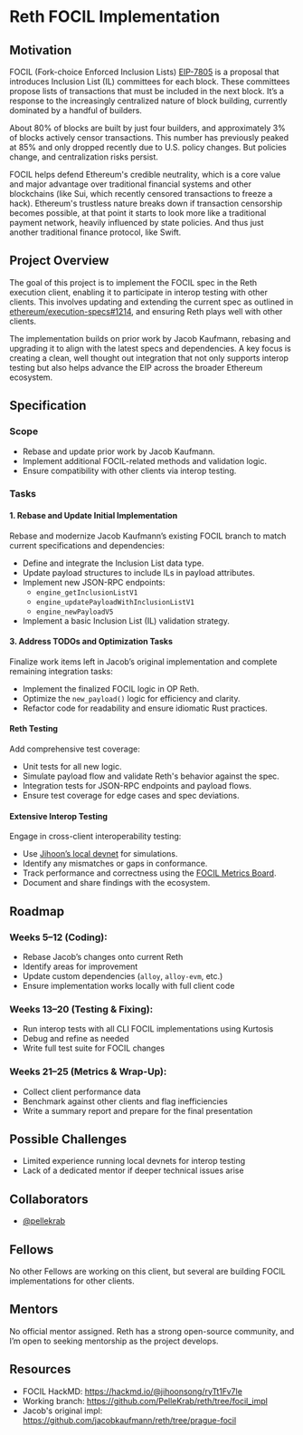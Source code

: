 # Reth FOCIL Implementation

## Motivation

FOCIL (Fork-choice Enforced Inclusion Lists) [EIP-7805](https://eips.ethereum.org/EIPS/eip-7805) is a proposal that introduces Inclusion List (IL) committees for each block. These committees propose lists of transactions that must be included in the next block. It’s a response to the increasingly centralized nature of block building, currently dominated by a handful of builders.

About 80% of blocks are built by just four builders, and approximately 3% of blocks actively censor transactions. This number has previously peaked at 85% and only dropped recently due to U.S. policy changes. But policies change, and centralization risks persist.

FOCIL helps defend Ethereum's credible neutrality, which is a core value and major advantage over traditional financial systems and other blockchains (like Sui, which recently censored transactions to freeze a hack). Ethereum's trustless nature breaks down if transaction censorship becomes possible, at that point it starts to look more like a traditional payment network, heavily influenced by state policies. And thus just another traditional finance protocol, like Swift.

## Project Overview

The goal of this project is to implement the FOCIL spec in the Reth execution client, enabling it to participate in interop testing with other clients. This involves updating and extending the current spec as outlined in [ethereum/execution-specs#1214](https://github.com/ethereum/execution-specs/pull/1214), and ensuring Reth plays well with other clients.

The implementation builds on prior work by Jacob Kaufmann, rebasing and upgrading it to align with the latest specs and dependencies. A key focus is creating a clean, well thought out integration that not only supports interop testing but also helps advance the EIP across the broader Ethereum ecosystem.


## Specification

### Scope

- Rebase and update prior work by Jacob Kaufmann.
- Implement additional FOCIL-related methods and validation logic.
- Ensure compatibility with other clients via interop testing.

### Tasks

#### 1. Rebase and Update Initial Implementation

Rebase and modernize Jacob Kaufmann’s existing FOCIL branch to match current specifications and dependencies:

- Define and integrate the Inclusion List data type.
- Update payload structures to include ILs in payload attributes.
- Implement new JSON-RPC endpoints:
  - `engine_getInclusionListV1`
  - `engine_updatePayloadWithInclusionListV1`
  - `engine_newPayloadV5`
- Implement a basic Inclusion List (IL) validation strategy.

#### 3. Address TODOs and Optimization Tasks

Finalize work items left in Jacob’s original implementation and complete remaining integration tasks:

- Implement the finalized FOCIL logic in OP Reth.
- Optimize the `new_payload()` logic for efficiency and clarity.
- Refactor code for readability and ensure idiomatic Rust practices.

#### Reth Testing

Add comprehensive test coverage:

- Unit tests for all new logic.
- Simulate payload flow and validate Reth's behavior against the spec.
- Integration tests for JSON-RPC endpoints and payload flows.
- Ensure test coverage for edge cases and spec deviations.

#### Extensive Interop Testing

Engage in cross-client interoperability testing:

- Use [Jihoon’s local devnet](https://github.com/jihoonsong/local-devnet-focil/tree/main) for simulations.
- Identify any mismatches or gaps in conformance.
- Track performance and correctness using the [FOCIL Metrics Board](https://github.com/ethereum/beacon-metrics/pull/16).
- Document and share findings with the ecosystem.

## Roadmap

### Weeks 5–12 (Coding):
- Rebase Jacob’s changes onto current Reth
- Identify areas for improvement
- Update custom dependencies (`alloy`, `alloy-evm`, etc.)
- Ensure implementation works locally with full client code

### Weeks 13–20 (Testing & Fixing):
- Run interop tests with all CLI FOCIL implementations using Kurtosis
- Debug and refine as needed
- Write full test suite for FOCIL changes

### Weeks 21–25 (Metrics & Wrap-Up):
- Collect client performance data
- Benchmark against other clients and flag inefficiencies
- Write a summary report and prepare for the final presentation

## Possible Challenges

- Limited experience running local devnets for interop testing  
- Lack of a dedicated mentor if deeper technical issues arise  

## Collaborators

- [@pellekrab](https://github.com/pellekrab)  


## Fellows

No other Fellows are working on this client, but several are building FOCIL implementations for other clients.

## Mentors

No official mentor assigned. Reth has a strong open-source community, and I’m open to seeking mentorship as the project develops.

## Resources

- FOCIL HackMD: https://hackmd.io/@jihoonsong/ryTt1Fv7le  
- Working branch: https://github.com/PelleKrab/reth/tree/focil_impl  
- Jacob's original impl: https://github.com/jacobkaufmann/reth/tree/prague-focil  
